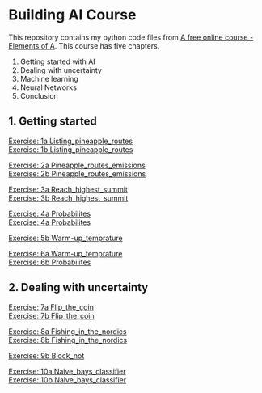 <!-- This is the markdown template for the final project of the Building AI course, 
created by Reaktor Innovations and University of Helsinki. 
Copy the template, paste it to your GitHub README and edit! -->

#  Building AI Course
This repository contains my python code files from [A free online course - Elements of A](https://buildingai.elementsofai.com/). This course has five chapters.
1.	Getting started with AI
3.	Dealing with uncertainty
4.	Machine learning
5.	Neural Networks
6.	Conclusion


## 1. Getting started

[Exercise: 1a Listing_pineapple_routes](https://github.com/Paramj1tKaur/Building-AI-Course/blob/main/Chapter%201%20-getting_started/Exercise1a_listing_pineapple_routes.py) <br>
[Exercise: 1b Listing_pineapple_routes](https://github.com/Paramj1tKaur/Building-AI-Course/blob/main/Chapter%201%20-getting_started/Exercise1b_listing_pineapple_routes.py)

[Exercise: 2a Pineapple_routes_emissions](https://github.com/Paramj1tKaur/Building-AI-Course/blob/main/Chapter%201%20-getting_started/Exercise2a_pineapple_routes_emissions.py)  <br>
[Exercise: 2b Pineapple_routes_emissions](https://github.com/Paramj1tKaur/Building-AI-Course/blob/main/Chapter%201%20-getting_started/Exercise2b_pineapple_routes_emissions.py)

[Exercise: 3a Reach_highest_summit](https://github.com/Paramj1tKaur/Building-AI-Course/blob/main/Chapter%201%20-getting_started/Exercise3a_reach_highest_summit.py)  <br>
[Exercise: 3b Reach_highest_summit](https://github.com/Paramj1tKaur/Building-AI-Course/blob/main/Chapter%201%20-getting_started/Exercise3b_reach_highest_summit%20.py)

[Exercise: 4a Probabilites](https://github.com/Paramj1tKaur/Building-AI-Course/blob/main/Chapter%201%20-getting_started/Exercise4a_probabilites.py)  <br>
[Exercise: 4a Probabilites](https://github.com/Paramj1tKaur/Building-AI-Course/blob/main/Chapter%201%20-getting_started/Exercise4b_probabilites.py)

[Exercise: 5b Warm-up_temprature](https://github.com/Paramj1tKaur/Building-AI-Course/blob/main/Chapter%201%20-getting_started/Exercise5b_warm-up_temprature.py)

[Exercise: 6a Warm-up_temprature](https://github.com/Paramj1tKaur/Building-AI-Course/blob/main/Chapter%201%20-getting_started/Exercise6a_simulated_annealing.py)  <br>
[Exercise: 6b Probabilites](https://github.com/Paramj1tKaur/Building-AI-Course/blob/main/Chapter%201%20-getting_started/Exercise6b_simulated_annealing.py)


## 2. Dealing with uncertainty
[Exercise: 7a Flip_the_coin](https://github.com/Paramj1tKaur/Building-AI-Course/blob/main/Chapter%202%20-dealing_with_uncertainity/Exercise7a_flip_the_coin.py) <br>
[Exercise: 7b Flip_the_coin](https://github.com/Paramj1tKaur/Building-AI-Course/blob/main/Chapter%202%20-dealing_with_uncertainity/Exercise7b_flip_the_coin.py)

[Exercise: 8a Fishing_in_the_nordics](https://github.com/Paramj1tKaur/Building-AI-Course/blob/main/Chapter%202%20-dealing_with_uncertainity/Exercise8a_fishing_in_the_nordics..py) <br>
[Exercise: 8b Fishing_in_the_nordics](https://github.com/Paramj1tKaur/Building-AI-Course/blob/main/Chapter%202%20-dealing_with_uncertainity/Exercise8b_fishing_in_the_nordics.py)

[Exercise: 9b Block_not](https://github.com/Paramj1tKaur/Building-AI-Course/blob/main/Chapter%202%20-dealing_with_uncertainity/Exercise9b_block_not.py)

[Exercise: 10a Naive_bays_classifier](https://github.com/Paramj1tKaur/Building-AI-Course/blob/main/Chapter%202%20-dealing_with_uncertainity/Exercise10a_naive_bays_classifier.py) <br>
[Exercise: 10b Naive_bays_classifier](https://github.com/Paramj1tKaur/Building-AI-Course/blob/main/Chapter%202%20-dealing_with_uncertainity/Exercise10b_naive_bays_classifier..py)






